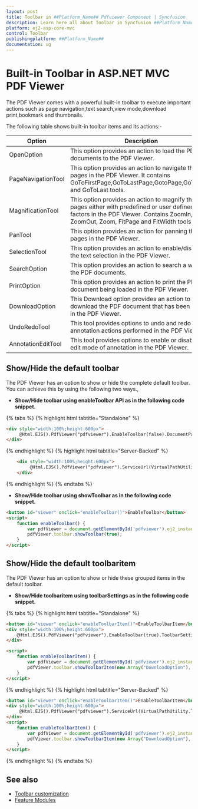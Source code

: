 ```yaml
---
layout: post
title: Toolbar in ##Platform_Name## Pdfviewer Component | Syncfusion
description: Learn here all about Toolbar in Syncfusion ##Platform_Name## Pdfviewer component of Syncfusion Essential JS 2 and more.
platform: ej2-asp-core-mvc
control: Toolbar
publishingplatform: ##Platform_Name##
documentation: ug
---
```



# Built-in Toolbar in ASP.NET MVC PDF Viewer 

The PDF Viewer comes with a powerful built-in toolbar to execute important actions such as page navigation,text search,view mode,download print,bookmark and thumbnails.

The following table shows built-in toolbar items and its actions:-

| Option | Description |
|---|---|
| OpenOption | This option provides an action to load the PDF documents to the PDF Viewer.|
| PageNavigationTool | This option provides an action to navigate the pages in the PDF Viewer. It contains GoToFirstPage,GoToLastPage,GotoPage,GoToNext, and GoToLast tools.|
| MagnificationTool | This option provides an action to magnify the pages either with predefined or user defined zoom factors in the PDF Viewer. Contains ZoomIn, ZoomOut, Zoom, FitPage and FitWidth tools|
| PanTool |This option provides an action for panning the pages in the PDF Viewer.|
| SelectionTool |This option provides an action to enable/disable the text selection in the PDF Viewer.|
| SearchOption |This option provides an action to search a word in the PDF documents.|
| PrintOption |This option provides an action to print the PDF document being loaded in the PDF Viewer.|
| DownloadOption |This Download option provides an action to download the PDF document that has been loaded in the PDF Viewer.|
| UndoRedoTool | This tool provides options to undo and redo the annotation actions performed in the PDF Viewer.|
| AnnotationEditTool | This tool provides options to enable or disable the edit mode of annotation in the PDF Viewer.|

## Show/Hide the default toolbar

The PDF Viewer has an option to show or hide the complete default toolbar. You can achieve this by using the following two ways.,

* **Show/Hide toolbar using enableToolbar API as in the following code snippet.**

{% tabs %}
{% highlight html tabtitle="Standalone" %}
```html
<div style="width:100%;height:600px">
     @Html.EJS().PdfViewer("pdfviewer").EnableToolbar(false).DocumentPath("https://cdn.syncfusion.com/content/pdf/hive-succinctly.pdf").Render()
</div>
```
{% endhighlight %}
{% highlight html tabtitle="Server-Backed" %}
```html
    <div style="width:100%;height:600px">
         @Html.EJS().PdfViewer("pdfviewer").ServiceUrl(VirtualPathUtility.ToAbsolute("~/api/PdfViewer/")).EnableToolbar(false).DocumentPath("https://cdn.syncfusion.com/content/pdf/hive-succinctly.pdf").Render()
    </div>
```
{% endhighlight %}
{% endtabs %}

* **Show/Hide toolbar using showToolbar as in the following code snippet.**

```html
<button id="viewer" onclick="enableToolbar()">EnableToolbar</button>
<script>
    function enableToolbar() {
        var pdfViewer = document.getElementById('pdfviewer').ej2_instances[0];
        pdfViewer.toolbar.showToolbar(true);
    }
</script>
```

## Show/Hide the default toolbaritem

The PDF Viewer has an option to show or hide these grouped items in the default toolbar.

* **Show/Hide toolbaritem using toolbarSettings as in the following code snippet.**

{% tabs %}
{% highlight html tabtitle="Standalone" %}

```html
<button id="viewer" onclick="enableToolbarItem()">EnableToolbarItem</button>
<div style="width:100%;height:600px">
    @Html.EJS().PdfViewer("pdfviewer").EnableToolbar(true).ToolbarSettings(new Syncfusion.EJ2.PdfViewer.PdfViewerToolbarSettings { ShowTooltip = true, ToolbarItems = "OpenOption" }).DocumentPath("https://cdn.syncfusion.com/content/pdf/hive-succinctly.pdf").Render()
</div>

<script>
    function enableToolbarItem() {
        var pdfViewer = document.getElementById('pdfviewer').ej2_instances[0];
        pdfViewer.toolbar.showToolbarItem(new Array("DownloadOption"), true);
    }
</script>
```

{% endhighlight %}
{% highlight html tabtitle="Server-Backed" %}

```html
<button id="viewer" onclick="enableToolbarItem()">EnableToolbarItem</button>
<div style="width:100%;height:600px">
     @Html.EJS().PdfViewer("pdfviewer").ServiceUrl(VirtualPathUtility.ToAbsolute("~/api/PdfViewer/")).EnableToolbar(false).ToolbarSettings(new Syncfusion.EJ2.PdfViewer.PdfViewerToolbarSettings{ ShowTooltip = true, ToolbarItem = "OpenOption" ).DocumentPath("https://cdn.syncfusion.com/content/pdf/hive-succinctly.pdf").Render()
</div>
<script>
    function enableToolbarItem() {
        var pdfViewer = document.getElementById('pdfviewer').ej2_instances[0];
        pdfViewer.toolbar.showToolbarItem(new Array("DownloadOption"), true);
    }
</script>
```

{% endhighlight %}
{% endtabs %}

## See also

* [Toolbar customization](./how-to/toolbar_customization)
* [Feature Modules](./feature-module)